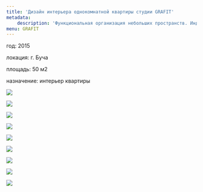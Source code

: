 ```yaml
---
title: 'Дизайн интерьера однокомнатной квартиры студии GRAFIT'
metadata:
    description: 'Функциональная организация небольших пространств. Индивидуальный подход к каждому клиенту.'
menu: GRAFIT
---
```


<div class="project-description">
<p>год: 2015</p>
<p>локация: г. Буча</p>
<p>площадь: 50 м2</p>
<p>назначение: интерьер квартиры</p>
</div>

<div class="clearfix"></div>
<div id="project-images" class="owl-carousel owl-theme" markdown="1">

![](Grafit_01.jpg)

![](Grafit_02.jpg)

![](Grafit_03.jpg)

![](Grafit_05.jpg)

![](Grafit_06.jpg)

![](Grafit_07.jpg)

![](Grafit_11.jpg)

![](Grafit_12.jpg)

![](Grafit_13.jpg)

</div>